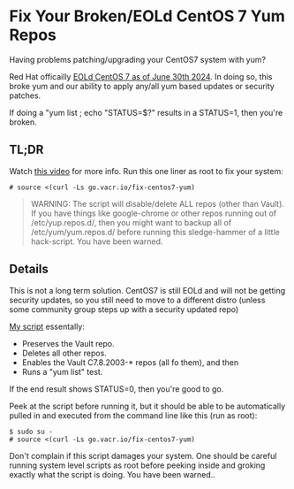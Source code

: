 # Fix Your Broken/EOLd CentOS 7 Yum Repos
Having problems patching/upgrading your CentOS7 system with yum?

Red Hat officailly [EOLd CentOS 7 as of June  30th 2024](https://www.redhat.com/en/blog/centos-linux-has-reached-its-end-life-eol). In doing so, this broke yum and our ability to apply any/all yum based updates or security patches.

If doing a "yum list ; echo "STATUS=$?" results in a STATUS=1, then you're broken.

## TL;DR

Watch [this video](https://go.vacr.io/fix-centos7-video) for more info.
Run this one liner as root to fix your system:
```
# source <(curl -Ls go.vacr.io/fix-centos7-yum)
```

> WARNING: The script will disable/delete ALL repos (other than Vault). If you have things like google-chrome or other repos running out of /etc/yup.repos.d/, then you might want to backup all of /etc/yum/yum.repos.d/ before running this sledge-hammer of a little hack-script. You have been warned.

## Details

This is not a long term solution.  CentOS7 is still EOLd and will not be getting security updates, so you still need to move to a different distro (unless some community group steps up with a security updated repo)

[My script](https://raw.githubusercontent.com/Tweeks-va/fix-EOLd-Centos7-repos/refs/heads/main/centos-7-yum-repo-fix.sh) essentally:
* Preserves the Vault repo.
* Deletes all other repos.
* Enables the Vault C7.8.2003-* repos (all fo them), and then
* Runs a "yum list" test.

If the end result shows STATUS=0, then you're good to go.

Peek at the script before running it, but it should be able to be automatically pulled in and executed from the command line like this (run as root):
```
$ sudo su -
# source <(curl -Ls go.vacr.io/fix-centos7-yum)
```

Don't complain if this script damages your system. One should be careful running system level scripts as root before peeking inside and groking exactly what the script is doing. You have been warned..

